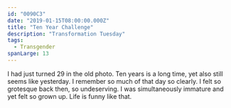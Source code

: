 ```yaml
---
id: "0090C3"
date: "2019-01-15T08:00:00.000Z"
title: "Ten Year Challenge"
description: "Transformation Tuesday"
tags:
  - Transgender
spanLarge: 13
---
```

I had just turned 29 in the old photo. Ten years is a long time, yet also still seems like yesterday. I remember so much of that day so clearly. I felt so grotesque back then, so undeserving. I was simultaneously immature and yet felt so grown up. Life is funny like that.
